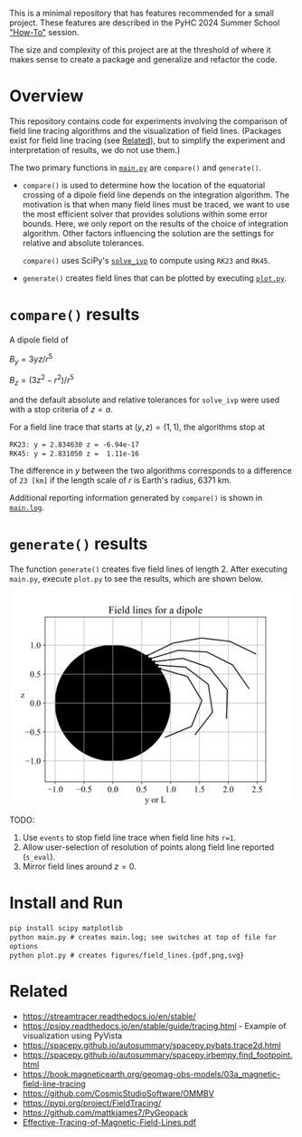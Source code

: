 This is a minimal repository that has features recommended for a small project. These features are described in the PyHC 2024 Summer School ["How-To"](https://docs.google.com/document/d/1PntLwlVvPJiMEZ6hoTtuvqOG2OzufMq5_7nWxr8lbfY/edit#heading=h.22h0gh3t8dul) session.

The size and complexity of this project are at the threshold of where it makes sense to create a package and generalize and refactor the code.

# Overview

This repository contains code for experiments involving the comparison of field line tracing algorithms and the visualization of field lines. (Packages exist for field line tracing (see [Related](#Related)), but to simplify the experiment and interpretation of results, we do not use them.)

The two primary functions in [`main.py`](main.py]) are `compare()` and `generate()`.

* `compare()` is used to determine how the location of the equatorial crossing of a dipole field line depends on the integration algorithm. The motivation is that when many field lines must be traced, we want to use the most efficient solver that provides solutions within some error bounds. Here, we only report on the results of the choice of integration algorithm. Other factors influencing the solution are the settings for relative and absolute tolerances.

  `compare()` uses SciPy's [`solve_ivp`](https://docs.scipy.org/doc/scipy/reference/generated/scipy.integrate.solve_ivp.html) to compute using `RK23` and `RK45`.

* `generate()` creates field lines that can be plotted by executing [`plot.py`](plot.py).

# `compare()` results

A dipole field of

$B_y = 3yz/r^5$

$B_z = (3z^2 - r^2)/r^5$

and the default absolute and relative tolerances for `solve_ivp` were used with a stop criteria of $z = a$.

For a field line trace that starts at $(y,z)=(1,1)$, the algorithms stop at

```
RK23: y = 2.834630 z = -6.94e-17
RK45: y = 2.831050 z =  1.11e-16
```

The difference in $y$ between the two algorithms corresponds to a difference of `23 [km]` if the length scale of $r$ is Earth's radius, $6371$ km.

Additional reporting information generated by `compare()` is shown in [`main.log`](main.log).

# `generate()` results

The function `generate()` creates five field lines of length 2. After executing `main.py`, execute `plot.py` to see the results, which are shown below.

![](figures/field_lines.svg)

TODO:

1. Use `events` to stop field line trace when field line hits `r=1`.
2. Allow user-selection of resolution of points along field line reported (`s_eval`).
3. Mirror field lines around $z=0$.

# Install and Run

```
pip install scipy matplotlib
python main.py # creates main.log; see switches at top of file for options
python plot.py # creates figures/field_lines.{pdf,png,svg}
```

# Related

* https://streamtracer.readthedocs.io/en/stable/
* https://psipy.readthedocs.io/en/stable/guide/tracing.html - Example of visualization using PyVista
* https://spacepy.github.io/autosummary/spacepy.pybats.trace2d.html
* https://spacepy.github.io/autosummary/spacepy.irbempy.find_footpoint.html
* https://book.magneticearth.org/geomag-obs-models/03a_magnetic-field-line-tracing
* https://github.com/CosmicStudioSoftware/OMMBV
* https://pypi.org/project/FieldTracing/
* https://github.com/mattkjames7/PyGeopack
* [Effective-Tracing-of-Magnetic-Field-Lines.pdf](https://www.researchgate.net/profile/Francesco-Pizzo-3/publication/278537980_Effective_Tracing_of_Magnetic_Field_Lines/links/5631fe3608ae0530378d9247/Effective-Tracing-of-Magnetic-Field-Lines.pdf)
